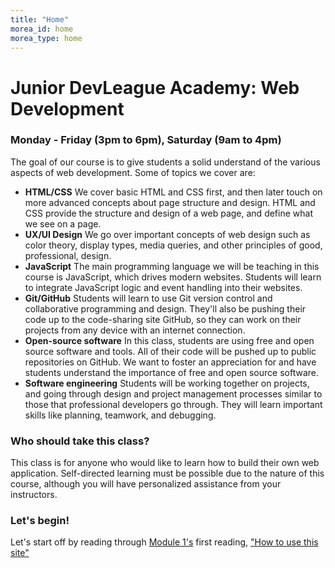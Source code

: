 ```yaml
---
title: "Home"
morea_id: home
morea_type: home
---
```


# Junior DevLeague Academy: Web Development 
### Monday - Friday (3pm to 6pm), Saturday (9am to 4pm) 
 The goal of our course is to give students a solid understand of the various aspects of web development. Some of topics we cover are:

- **HTML/CSS** We cover basic HTML and CSS first, and then later touch on more advanced concepts about page structure and design. HTML and CSS provide the structure and design of a web page, and define what we see on a page. 
- **UX/UI Design** We go over important concepts of web design such as color theory, display types, media queries, and other principles of good, professional, design. 
- **JavaScript** The main programming language we will be teaching in this course is JavaScript, which drives modern websites. Students will learn to integrate JavaScript logic and event handling into their websites. 
- **Git/GitHub** Students will learn to use Git version control and collaborative programming and design. They'll also be pushing their code up to the code-sharing site GitHub, so they can work on their projects from any device with an internet connection. 
- **Open-source software** In this class, students are using free and open source software and tools. All of their code will be pushed up to public repositories on GitHub. We want to foster an appreciation for and have students understand the importance of free and open source software. 
- **Software engineering** Students will be working together on projects, and going through design and project management processes similar to those that professional developers go through. They will learn important skills like planning, teamwork, and debugging. 
 
### Who should take this class? 

This class is for anyone who would like to learn how to build their own web application. Self-directed learning must be possible due to the nature of this course, although you will have personalized assistance from your instructors.

### Let's begin!

Let's start off by reading through [Module 1's](https://junior-devleague.github.io/JDLA-Web-Development/modules/intro-to-web-development/) first reading, ["How to use this site"](https://junior-devleague.github.io/JDLA-Web-Development/morea/1_Intro_To_Web_Development/reading-guided-tour.html)

<br>
